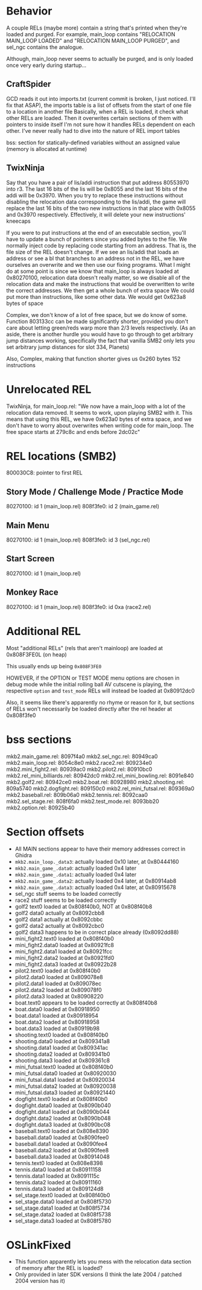 # Behavior

A couple RELs (maybe more) contain a string that's printed when they're loaded and purged.
For example, main_loop contains "RELOCATION MAIN_LOOP LOADED" and "RELOCATION MAIN_LOOP PURGED", and sel_ngc contains the analogue.

Although, main_loop never seems to actually be purged, and is only loaded once very early during startup...

## CraftSpider

GCD reads it out into imports.txt (current commit is broken, I just noticed.
I'll fix that ASAP), the imports table is a list of offsets from the start of
one file to a location in another file Basically, when a REL is loaded, it
check what other RELs are loaded. Then it overwrites certain sections of them
with pointers to inside itself I'm not sure how it handles RELs dependent on
each other. I've never really had to dive into the nature of REL import tables

bss: section for statically-defined variables without an assigned value (memory is allocated at runtime)

## TwixNinja

Say that you have a pair of lis/addi instruction that put address 80553970 into
r3. The last 16 bits of the lis will be 0x8055 and the last 16 bits of the addi
will be 0x3970. When you try to replace these instructions without disabling
the relocation data corresponding to the lis/addi, the game will replace the
last 16 bits of the two new instructions in that place with 0x8055 and 0x3970
respectively. Effectively, it will delete your new instructions' kneecaps

If you were to put instructions at the end of an executable section, you'll
have to update a bunch of pointers since you added bytes to the file. We
normally inject code by replacing code starting from an address. That is, the
file size of the REL doesn't change. If we see an lis/addi that loads an
address or see a bl that branches to an address not in the REL, we have
ourselves an overwrite and we then use our fixing programs. What I might do at
some point is since we know that main_loop is always loaded at 0x80270100,
relocation data doesn't really matter, so we disable all of the relocation data
and make the instructions that would be overwritten to write the correct
addresses. We then get a whole bunch of extra space We could put more than
instructions, like some other data. We would get 0x623a8 bytes of space

Complex, we don't know of a lot of free space, but we do know of some. Function
803133cc can be made significantly shorter, provided you don't care about
letting green/reds warp more than 2/3 levels respectively. (As an aside, there
is another hurdle you would have to go through to get arbitrary jump distances
working, specifically the fact that vanilla SMB2 only lets you set arbitrary
jump distances for slot 334, Planets)

Also, Complex, making that function shorter gives us 0x260 bytes
152 instructions

# Unrelocated REL

TwixNinja, for main_loop.rel: "We now have a main_loop with a lot of the relocation data removed. It seems to work, upon playing SMB2 with it. This means that using this REL, we have 0x623a0 bytes of extra space, and we don't have to worry about overwrites when writing code for main_loop. The free space starts at 279c8c and ends before 2dc02c"

# REL locations (SMB2)

800030C8: pointer to first REL

## Story Mode / Challenge Mode / Practice Mode

80270100: id 1 (main_loop.rel)
808f3fe0: id 2 (main_game.rel)

## Main Menu

80270100: id 1 (main_loop.rel)
808f3fe0: id 3 (sel_ngc.rel)

## Start Screen

80270100: id 1 (main_loop.rel)

## Monkey Race

80270100: id 1 (main_loop.rel)
808f3fe0: id 0xa (race2.rel)

# Additional REL

Most "additional RELs" (rels that aren't mainloop) are loaded at 0x808F3FE0L (on heap)

This usually ends up being `0x808F3FE0`

HOWEVER, if the OPTION or TEST MODE menu options are chosen in debug mode while the initial rolling ball AV cutscene is playing, the respective `option` and `test_mode` RELs will instead be loaded at 0x80912dc0

Also, it seems like there's apparently no rhyme or reason for it, but sections of RELs won't necessarily be loaded directly after the rel header at 0x808f3fe0

# bss sections

mkb2.main_game.rel: 8097f4a0
mkb2.sel_ngc.rel: 80949ca0
mkb2.main_loop.rel: 8054c8e0
mkb2.race2.rel: 809234e0
mkb2.mini_fight2.rel: 80939ac0
mkb2.pilot2.rel: 80910bc0
mkb2.rel_mini_billiards.rel: 80942dc0
mkb2.rel_mini_bowling.rel: 8091e840
mkb2.golf2.rel: 80942ce0
mkb2.boat.rel: 80928980
mkb2.shooting.rel: 809a5740
mkb2.dogfight.rel: 809150c0
mkb2.rel_mini_futsal.rel: 809369a0
mkb2.baseball.rel: 809b06a0
mkb2.tennis.rel: 8092caa0
mkb2.sel_stage.rel: 808f6fa0
mkb2.test_mode.rel: 8093bb20
mkb2.option.rel: 80925b40

# Section offsets

* All MAIN sections appear to have their memory addresses correct in Ghidra
* `mkb2.main_loop._data3`: actually loaded 0x10 later, at 0x80444160
* `mkb2.main_game_.data0`: actually loaded 0x4 later
* `mkb2.main_game_.data1`: actually loaded 0x4 later
* `mkb2.main_game_.data2`: actually loaded 0x4 later, at 0x80914ab8
* `mkb2.main_game_.data3`: actually loaded 0x4 later, at 0x80915678
* sel_ngc stuff seems to be loaded correctly
* race2 stuff seems to be loaded correctly
* golf2 text0 loaded at 0x808f40b0, NOT at 0x808f40b8
* golf2 data0 actually at 0x8092cbb8
* golf2 data1 actually at 0x8092cbbc
* golf2 data2 actually at 0x8092cbc0
* golf2 data3 happens to be in correct place already (0x8092dd88)
* mini_fight2.text0 loaded at 0x808f40b0
* mini_fight2.data0 loaded at 0x80921fc8
* mini_fight2.data1 loaded at 0x80921fcc
* mini_fight2.data2 loaded at 0x80921fd0
* mini_fight2.data3 loaded at 0x80922b28
* pilot2.text0 loaded at 0x808f40b0
* pilot2.data0 loaded at 0x809078e8
* pilot2.data1 loaded at 0x809078ec
* pilot2.data2 loaded at 0x809078f0
* pilot2.data3 loaded at 0x80908220
* boat.text0 appears to be loaded correctly at 0x808f40b8
* boat.data0 loaded at 0x80918950
* boat.data1 loaded at 0x80918954
* boat.data2 loaded at 0x80918958
* boat.data3 loaded at 0x80919b98
* shooting.text0 loaded at 0x808f40b0
* shooting.data0 loaded at 0x809341a8
* shooting.data1 loaded at 0x809341ac
* shooting.data2 loaded at 0x809341b0
* shooting.data3 loaded at 0x809361c8
* mini_futsal.text0 loaded at 0x808f40b0
* mini_futsal.data0 loaded at 0x80920030
* mini_futsal.data1 loaded at 0x80920034
* mini_futsal.data2 loaded at 0x80920038
* mini_futsal.data3 loaded at 0x80921440
* dogfight.text0 loaded at 0x808f40b0
* dogfight.data0 loaded at 0x8090b040
* dogfight.data1 loaded at 0x8090b044
* dogfight.data2 loaded at 0x8090b048
* dogfight.data3 loaded at 0x8090bc08
* baseball.text0 loaded at 0x808e8390
* baseball.data0 loaded at 0x8090fee0
* baseball.data1 loaded at 0x8090fee4
* baseball.data2 loaded at 0x8090fee8
* baseball.data3 loaded at 0x80914048
* tennis.text0 loaded at 0x808e8398
* tennis.data0 loaded at 0x80911158
* tennis.data1 loaded at 0x8091115c
* tennis.data2 loaded at 0x80911160
* tennis.data3 loaded at 0x809124d8
* sel_stage.text0 loaded at 0x808f40b0
* sel_stage.data0 loaded at 0x808f5730
* sel_stage.data1 loaded at 0x808f5734
* sel_stage.data2 loaded at 0x808f5738
* sel_stage.data3 loaded at 0x808f5780

# OSLinkFixed

- This function apparently lets you mess with the relocation data section of memory after the REL is loaded?
- Only provided in later SDK versions (I think the late 2004 / patched 2004 version has it)
